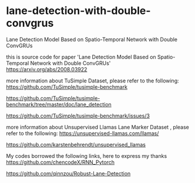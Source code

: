 # lane-detection-with-double-convgrus
Lane Detection Model Based on Spatio-Temporal Network with Double ConvGRUs

this is source code for paper 'Lane Detection Model Based on Spatio-Temporal Network with Double ConvGRUs'
https://arxiv.org/abs/2008.03922

more information about TuSimple Dataset, please refer to the following:
https://github.com/TuSimple/tusimple-benchmark

https://github.com/TuSimple/tusimple-benchmark/tree/master/doc/lane_detection

https://github.com/TuSimple/tusimple-benchmark/issues/3

more information about Unsupervised Llamas Lane Marker Dataset , please refer to the following:
https://unsupervised-llamas.com/llamas/

https://github.com/karstenbehrendt/unsupervised_llamas


My codes borrowed the following links, here to express my thanks
https://github.com/chencodeX/RNN_Pytorch

https://github.com/qinnzou/Robust-Lane-Detection
